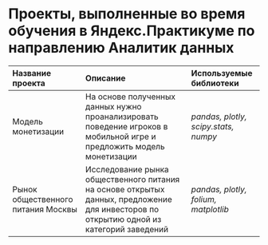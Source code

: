 # Проекты, выполненные во время обучения в Яндекс.Практикуме по направлению Аналитик данных
| Название проекта | Описание | Используемые библиотеки | 
| :---------------------- | :---------------------- | :---------------------- |
| Модель монетизации| На основе полученных данных нужно проанализировать поведение игроков в мобильной игре и предложить модель монетизации| *pandas, plotly, scipy.stats, numpy* |
| Рынок общественного питания Москвы| Исследование рынка общественного питания на основе открытых данных, предложение для инвесторов по открытию одной из категорий заведений| *pandas, plotly, folium, matplotlib* |
